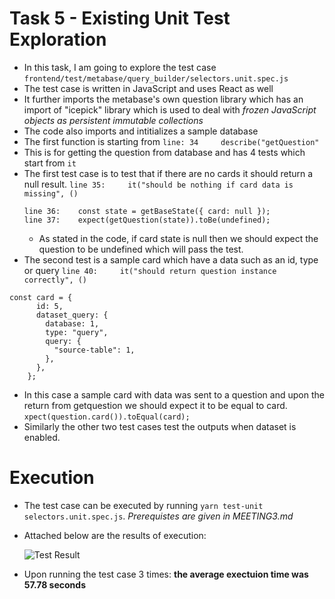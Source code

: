 # Task 5 - Existing Unit Test Exploration
- In this task, I am going to explore the test case `frontend/test/metabase/query_builder/selectors.unit.spec.js`
- The test case is written in JavaScript and uses React as well
- It further imports the metabase's own question library which has an import of "icepick" library which is used to deal with *frozen JavaScript objects as persistent immutable collections*
- The code also imports and intitializes a sample database
- The first function is starting from `line: 34     describe("getQuestion"`
- This is for getting the question from database and has 4 tests which start from `it`
- The first test case is to test that if there are no cards it should return a null result. `line 35:     it("should be nothing if card data is missing", () `
  ```
  line 36:    const state = getBaseState({ card: null });
  line 37:    expect(getQuestion(state)).toBe(undefined);
  ```
  - As stated in the code, if card state is null then we should expect the question to be undefined which will pass the test.
- The second test is a sample card which have a data such as an id, type or query `line 40:     it("should return question instance correctly", ()`
```
const card = {
      id: 5,
      dataset_query: {
        database: 1,
        type: "query",
        query: {
          "source-table": 1,
        },
      },
    };
```
  - In this case a sample card with data was sent to a question and upon the return from getquestion we should expect it to be equal to card. `xpect(question.card()).toEqual(card);`
- Similarly the other two test cases test the outputs when dataset is enabled.

# Execution
- The test case can be executed by running `yarn test-unit selectors.unit.spec.js`. *Prerequistes are given in MEETING3.md*
- Attached below are the results of execution:

  ![Test Result](https://i.ibb.co/GFgjQLF/Screenshot-from-2022-11-05-16-11-01.png)
- Upon running the test case 3 times: **the average exectuion time was 57.78 seconds**
